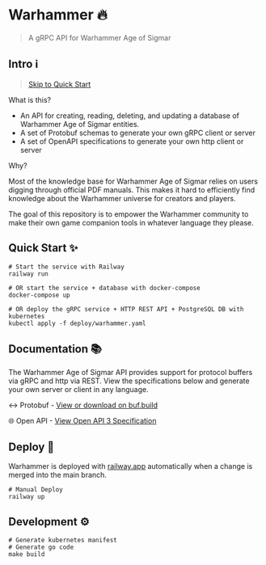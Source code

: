 # Warhammer 🔥

> A gRPC API for Warhammer Age of Sigmar

## Intro ℹ️

> [Skip to Quick Start](https://github.com/brittonhayes/warhammer#quick-start-)

What is this?

- An API for creating, reading, deleting, and updating a database of Warhammer Age of Sigmar entities.
- A set of Protobuf schemas to generate your own gRPC client or server
- A set of OpenAPI specifications to generate your own http client or server

Why?

Most of the knowledge base for Warhammer Age of Sigmar relies on users digging through official PDF manuals. This makes it hard to efficiently find knowledge about the Warhammer universe for creators and players.

The goal of this repository is to empower the Warhammer community to make their own game companion tools in whatever language they please.

## Quick Start ✨

```shell
# Start the service with Railway
railway run

# OR start the service + database with docker-compose
docker-compose up

# OR deploy the gRPC service + HTTP REST API + PostgreSQL DB with kubernetes
kubectl apply -f deploy/warhammer.yaml
```

## Documentation 📚

The Warhammer Age of Sigmar API provides support for protocol buffers via gRPC and http via REST. View the specifications below and generate your own server or client in any language.

↔️ Protobuf - [View or download on buf.build](https://buf.build/brittonhayes/warhammer/docs)

🌐 Open API - [View Open API 3 Specification](./proto/gen/openapi/warhammer/)


## Deploy 🚀

Warhammer is deployed with [railway.app](https://railway.app) automatically when a change is merged into the main branch.

```shell
# Manual Deploy
railway up
```

## Development ⚙️

```shell
# Generate kubernetes manifest
# Generate go code
make build
```